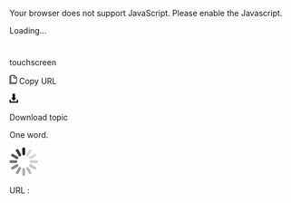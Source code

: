 Your browser does not support JavaScript. Please enable the Javascript.

Loading...

# 

touchscreen

![Copy URL](touchscreen_files/Copy.png)
Copy URL

![Download](touchscreen_files/Download.png)

Download topic

One word. 

![In progress](touchscreen_files/activity-large.gif)

URL :

